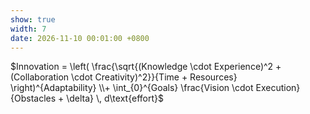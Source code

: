 ```yaml
---
show: true
width: 7
date: 2026-11-10 00:01:00 +0800
---
```

<div class="p-4 text-center"> 
  $Innovation = \left( \frac{\sqrt{(Knowledge \cdot Experience)^2 + (Collaboration \cdot Creativity)^2}}{Time + Resources} \right)^{Adaptability} \\+ \int_{0}^{Goals} \frac{Vision \cdot Execution}{Obstacles + \delta} \, d\text{effort}$
</div>

<!-- 适应性作为加权因子：**适应性（Adaptability）**不再是指数，而作为一个直接的加权因子，以反映其对创新整体的调节作用。
知识与经验的幂次强化：通过**知识（Knowledge）和经验（Experience）**的幂次形式，引入参数$\alpha$和$\beta$，允许调整这两个因素在不同情境下的相对重要性。例如，在基础研究中，知识的重要性可能更高，而在项目管理中，经验可能更重要。
协作和创造力的组合：协作（Collaboration）和创造力（Creativity）并列放在加法结构中，因为协作与创造力是团队创新的关键，但不具备幂次放大效应。
时间与资源作为约束：以**时间（Time）和资源（Resources）**的和作为分母，反映在有限条件下创新输出的受限性，这与实际情况相符。
累积努力与目标达成的调和：使用求和$\sum_{effort}^{Goals}$代替积分，表示通过不断的**努力（effort）来逐步接近目标。这部分的分子由远见（Vision）和执行力（Execution）**组成，分母加入一个微小常数$\epsilon$，用于避免障碍（Obstacles）为零时的计算问题。 -->

